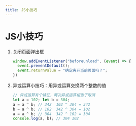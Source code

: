 ```yaml
---
title: JS小技巧
---
```


<!-- @import "[TOC]" {cmd="toc" depthFrom=1 depthTo=6 orderedList=false} -->

# JS小技巧

1. 关闭页面弹出框

    ```js
    window.addEventListener("beforeunload", (event) => {
      event.preventDefault();
      event.returnValue = "确定离开当前页面吗？";
    })
    ```

2. 异或运算小技巧：用异或运算交换两个整数的值

    ```js
    // 异或运算有个特征，两次异或运算相当于取消
    let a = 102; let b = 304;
    a = a ^ b; // 342  102 ^ 304 = 342
    b = a ^ b; // 102  342 ^ 304 = 102
    a = a ^ b; // 304  342 ^ 102 = 304
    console.log(a, b); // 304 102
    ```
